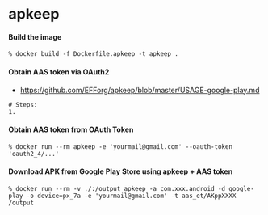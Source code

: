 # apkeep

#### Build the image
```
% docker build -f Dockerfile.apkeep -t apkeep .
```

#### Obtain AAS token via OAuth2
- https://github.com/EFForg/apkeep/blob/master/USAGE-google-play.md
```
# Steps:
1. 
```

#### Obtain AAS token from OAuth Token
```
% docker run --rm apkeep -e 'yourmail@gmail.com' --oauth-token 'oauth2_4/...'
```

#### Download APK from Google Play Store using apkeep + AAS token
```
% docker run --rm -v ./:/output apkeep -a com.xxx.android -d google-play -o device=px_7a -e 'yourmail@gmail.com' -t aas_et/AKppXXXX /output
```
